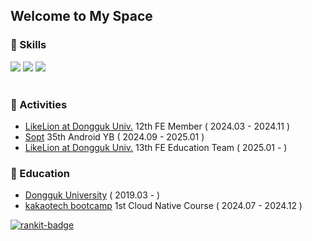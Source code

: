 ## Welcome to My Space


### 🔭 Skills

 <div>
  <img src="https://img.shields.io/badge/JAVASCRIPT-F7DF1E??style=flatr&logo=JavaScript&logoColor=black">
  <img src="https://img.shields.io/badge/TYPESCRIPT-3178C6??style=flatr&logo=TypeScript&logoColor=white">
  <img src="https://img.shields.io/badge/REACT-61DAFB??style=flatr&logo=React&logoColor=black">
 </div>
<br/> 


### 🔭 Activities
- [LikeLion at Dongguk Univ.](https://likelion-dgu.com/) 12th FE Member ( 2024.03 - 2024.11 )
- [Sopt](https://www.sopt.org/) 35th Android YB ( 2024.09 - 2025.01 )
- [LikeLion at Dongguk Univ.](https://likelion-dgu.com/) 13th FE Education Team ( 2025.01 - )


### 🔭 Education
- [Dongguk University](https://www.dongguk.edu/main) ( 2019.03 - )
- [kakaotech bootcamp](https://ktb.goorm.io/) 1st Cloud Native Course ( 2024.07 - 2024.12 )

[![rankit-badge](https://badge.rankit.run/badge?name=sayyyho)](https://www.rankit.run)

<!-- ### 🔭 Working Experience
- [Hancom](https://www.hancom.com/) | Web Frontend Development Internship ( 2025.08 - )


![Anurag's GitHub stats](https://github-readme-stats.vercel.app/api?username=sayyyho&show_icons=true&theme=)
  <img src="https://img.shields.io/badge/NEXTJS-000000??style=flatr&logo=Next.js&logoColor=white">
-->
